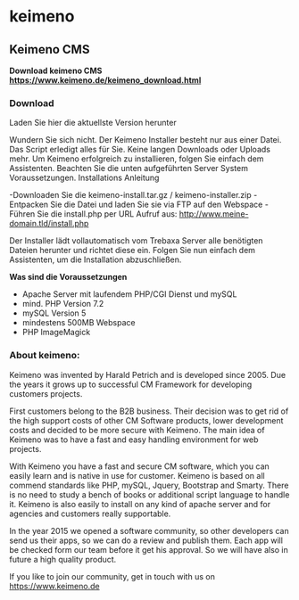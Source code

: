 # keimeno
## Keimeno CMS

**Download keimeno CMS https://www.keimeno.de/keimeno_download.html**


### Download
Laden Sie hier die aktuellste Version herunter

Wundern Sie sich nicht. Der Keimeno Installer besteht nur aus einer Datei. Das Script erledigt alles für Sie. Keine langen Downloads oder Uploads mehr. Um Keimeno erfolgreich zu installieren, folgen Sie einfach dem Assistenten. Beachten Sie die unten aufgeführten Server System Voraussetzungen.
Installations Anleitung

-Downloaden Sie die keimeno-install.tar.gz / keimeno-installer.zip
-Entpacken Sie die Datei und laden Sie sie via FTP auf den Webspace
-Führen Sie die install.php per URL Aufruf aus: http://www.meine-domain.tld/install.php

Der Installer lädt vollautomatisch vom Trebaxa Server alle benötigten Dateien herunter und richtet diese ein. Folgen Sie nun einfach dem Assistenten, um die Installation abzuschließen.

 
**Was sind die Voraussetzungen**

- Apache Server mit laufendem PHP/CGI Dienst und mySQL
- mind. PHP Version 7.2
- mySQL Version 5
- mindestens 500MB Webspace
- PHP ImageMagick



### About keimeno:
Keimeno was invented by Harald Petrich and is developed since 2005. Due the years it grows up to successful CM Framework for developing customers projects.

First customers belong to the B2B business. Their decision was to get rid of the high support costs of other CM Software products, lower development costs and decided to be more secure with Keimeno. The main idea of Keimeno was to have a fast and easy handling environment for web projects.

With Keimeno you have a fast and secure CM software, which you can easily learn and is native in use for customer. Keimeno is based on all commend standards like PHP, mySQL, Jquery, Bootstrap and Smarty. There is no need to study a bench of books or additional script language to handle it. Keimeno is also easily to install on any kind of apache server and for agencies and customers really supportable.

In the year 2015 we opened a software community, so other developers can send us their apps, so we can do a review and publish them. Each app will be checked form our team before it get his approval. So we will have also in future a high quality product.

If you like to join our community, get in touch with us on https://www.keimeno.de 
